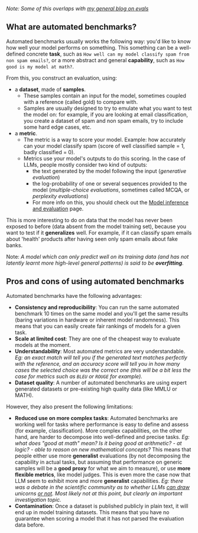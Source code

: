*Note: Some of this overlaps with [my general blog on evals](https://huggingface.co/blog/clefourrier/llm-evaluation)*
## What are automated benchmarks?

Automated benchmarks usually works the following way: you'd like to know how well your model performs on something. This something can be a well-defined concrete **task**, such as `How well can my model classify spam from non spam emails?`, or a more abstract and general **capability**, such as `How good is my model at math?`.

From this, you construct an evaluation, using:
- a **dataset**, made of **samples**. 
	- These samples contain an input for the model, sometimes coupled with a reference (called gold) to compare with. 
	- Samples are usually designed to try to emulate what you want to test the model on: for example, if you are looking at email classification, you create a dataset of spam and non spam emails, try to include some hard edge cases, etc. 
- a **metric**. 
	- The metric is a way to score your model.
	  Example: how accurately can your model classify spam (score of well classified sample = 1, badly classified = 0).
	- Metrics use your model's outputs to do this scoring. In the case of LLMs, people mostly consider two kind of outputs:
		- the text generated by the model following the input (*generative evaluation*)
		- the log-probability of one or several sequences provided to the model (*multiple-choice evaluations*, sometimes called MCQA, or *perplexity evaluations*)
		- For more info on this, you should check out the [Model inference and evaluation](https://github.com/huggingface/evaluation-guidebook/blob/main/contents/General%20knowledge/Model%20inference%20and%20evaluation.md) page.

This is more interesting to do on data that the model has never been exposed to before (data absent from the model training set), because you want to test if it **generalizes** well. For example, if it can classify spam emails about 'health' products after having seen only spam emails about fake banks.

Note: *A model which can only predict well on its training data (and has not latently learnt more high-level general patterns) is said to be **overfitting**.*

## Pros and cons of using automated benchmarks
Automated benchmarks have the following advantages:
- **Consistency and reproducibility**: You can run the same automated benchmark 10 times on the same model and you'll get the same results (baring variations in hardware or inherent model randomness). This means that you can easily create fair rankings of models for a given task. 
- **Scale at limited cost**: They are one of the cheapest way to evaluate models at the moment.
- **Understandability**: Most automated metrics are very understandable. 
  *Eg: an exact match will tell you if the generated text matches perfectly with the reference, and an accuracy score will tell you in how many cases the selected choice was the correct one (this will be a bit less the case for metrics such as `BLEU` or `ROUGE` for example).*
- **Dataset quality**: A number of automated benchmarks are using expert generated datasets or pre-existing high quality data (like MMLU or MATH).

However, they also present the following limitations:
- **Reduced use on more complex tasks**: Automated benchmarks are working well for tasks where performance is easy to define and assess (for example, classification). More complex capabilities, on the other hand, are harder to decompose into well-defined and precise tasks. 
  *Eg: what does "good at math" mean? Is it being good at arithmetic? - at logic? - able to reason on new mathematical concepts?*
  This means that people either use more **generalist** evaluations (by not decomposing the capability in actual tasks, but assuming that performance on generic samples will be a **good proxy** for what we aim to measure), or use **more flexible metrics**, like model judges. This is even more the case now that LLM seem to exhibit more and more **generalist** capabilities. 
  *Eg: there was a debate in the scientific community as to whether LLMs [can draw](https://arxiv.org/abs/2303.12712) unicorns [or not](https://twitter.com/DimitrisPapail/status/1719119242186871275). Most likely not at this point, but clearly an important investigation topic.*
- **Contamination**: Once a dataset is published publicly in plain text, it will end up in model training datasets. This means that you have no guarantee when scoring a model that it has not parsed the evaluation data before.
